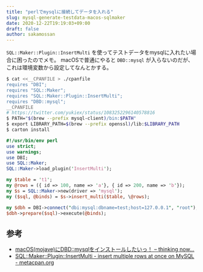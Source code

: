 ```yaml
---
title: "perlでmysqlに接続してデータを入れる"
slug: mysql-generate-testdata-macos-sqlmaker
date: 2020-12-22T19:19:03+09:00
draft: false
author: sakamossan
---
```


`SQL::Maker::Plugin::InsertMulti` を使ってテストデータをmysqlに入れたい場合に困ったのでメモ。
macOSで普通にやると `DBD::mysql` が入らないのだが、これは環境変数から設定してなんとかする。

```bash
$ cat <<__CPANFILE > ./cpanfile
requires "DBI";
requires "SQL::Maker";
requires "SQL::Maker::Plugin::InsertMulti";
requires "DBD::mysql";
__CPANFILE
# https://twitter.com/yukiex/status/1083252296140578816
$ PATH="$(brew --prefix mysql-client)/bin:$PATH"
$ export LIBRARY_PATH=$(brew --prefix openssl)/lib:$LIBRARY_PATH
$ carton install
```

```perl
#!/usr/bin/env perl
use strict;
use warnings;
use DBI;
use SQL::Maker;
SQL::Maker->load_plugin('InsertMulti');

my $table = 't1';
my @rows = ({ id => 100, name => 'a'}, { id => 200, name => 'b'});
my $s = SQL::Maker->new(driver => 'mysql');
my ($sql, @binds) = $s->insert_multi($table, \@rows);

my $dbh = DBI->connect("dbi:mysql:dbname=test;host=127.0.0.1", "root");
$dbh->prepare($sql)->execute(@binds);
```

## 参考

- [macOS(mojave)にDBD::mysqlをインストールしたいっ！ – thinking now…](https://blog.mitsuto.com/macos-mojave-perl-dbd-mysql)
- [SQL::Maker::Plugin::InsertMulti - insert multiple rows at once on MySQL - metacpan.org](https://metacpan.org/pod/SQL::Maker::Plugin::InsertMulti)
